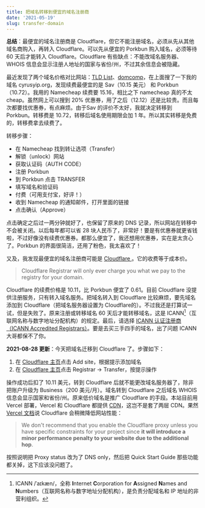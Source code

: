 ```yaml
---
title: 把域名转移到便宜的域名注册商
date: '2021-05-19'
slug: transfer-domain
---
```


**总结**：最便宜的域名注册商是 Cloudflare，但它不能注册域名，必须从先从其他域名商购入，再转入 Cloudflare。可以先从便宜的 Porkbun 购入域名，必须等待 60 天后才能转入 Cloudflare。Cloudflare 有些缺点：不能改域名服务器、WHOIS 信息会显示注册人地址的国家与省份/州，不过其余信息会被隐藏。

最近发现了两个域名价格对比网站：[TLD List](https://tld-list.com/)、[domcomp](https://www.domcomp.com/)，在上面搜了一下我的域名 cyrusyip.org，发现续费最便宜的是 Sav（10.15 美元） 和 Porkbun（10.72）。我用的 Namecheap 续费要 15.16，相比之下 namecheap 真的不太 cheap。虽然网上可以搜到 20% 优惠券，用了之后（12.12）还是比较贵。而且每次都要找优惠券，有点麻烦。由于Sav 的评价不太好，我就决定转移到 Porkbun。转移费是 10.72，转移后域名使用期限会加 1 年。所以其实转移是免费的，转移费拿去续费了。

转移步骤：

- 在 Namecheap 找到转让选项（Transfer）
- 解锁（unlock）网站
- 获取认证码（AUTH CODE）
- 注册 Porkbun
- 到 Porkbun 点击 TRANSFER
- 填写域名和验证码
- 付费（可用支付宝，好评！）
- 收到 Namecheap 的通知邮件，打开里面的链接
- 点击确认（Approve）

点击确定之后过一两分钟就好了，也保留了原来的 DNS 记录，所以网站在转移中不会被关闭。以后每年都可以省 28 块人民币了，非常好！要是有优惠券就更省钱啦，不过好像没有续费优惠券。都那么便宜了，我还想用优惠券，实在是太贪心了。Porkbun 的界面很简洁，还用了粉色，我太喜欢了！

又及，我发现最便宜的域名注册商可能是 [Cloudflare
](https://www.cloudflare.com/products/registrar/)。它的收费等于成本价。

> Cloudflare Registrar will only ever charge you what we pay to the registry for your domain.

Cloudflare 的续费价格是 10.11，比 Porkbun 便宜了 0.61。目前 Cloudflare 没提供注册服务，只有转入域名服务。把域名转入到 Cloudflare 比较麻烦，要先域名添加到 Cloudflare（把域名服务器设置为 Cloudflare的）。不过我还是打算试一试，但是失败了。原来注册或转移域名 60 天后才能转移域名，这是 ICANN[^icann]（互联网名称与数字地址分配机构）的规定。最后，请选择 [ICANN 认证注册商（ICANN Accredited Registrars）](https://www.icann.org/en/accredited-registrars)。要是去买三手四手的域名，出了问题 ICANN 大哥都保不了你。

[^icann]: ICANN /ˈaɪkæn/，全称 **I**nternet **C**orporation for **A**ssigned **N**ames and **N**umbers（互联网名称与数字地址分配机构），是负责分配域名和 IP 地址的非营利组织。

**2021-08-28 更新**：今天把域名迁移到 Cloudflare 了。步骤如下：

1. 在 [Cloudflare 主页](https://dash.cloudflare.com/)点击 Add site，根据提示添加域名
1. 在 [Cloudflare 主页](https://dash.cloudflare.com/)点击 Registrar -> Transfer，按提示操作

操作成功后扣了 10.11 美元，转到 Cloudflare 后就不能更改域名服务器了，除非把账户升级为 Business（200 美元/月）。域名转到 Cloudflare 之后域名 WHOIS 信息会显示国家和省份/州。原来低价域名是推广 Cloudflare 的手段。本站目前用 Vercel 部署，Vercel 和 Cloudflare 都提供 [CDN](https://zh.wikipedia.org/wiki/%E5%85%A7%E5%AE%B9%E5%82%B3%E9%81%9E%E7%B6%B2%E8%B7%AF)，这岂不是套了两层 CDN。果然 [Vercel 文档](https://vercel.com/support/articles/using-cloudflare-with-vercel)说 Cloudflare 会稍微降低网站性能：

> We don't recommend that you enable the Cloudflare proxy unless you have specific constraints for your project since **it will introduce a minor performance penalty to your website due to the additional hop**.

按照说明把 Proxy status 改为了 DNS only，然后把 Quick Start Guide 那些功能都关掉，这下应该没问题了。
